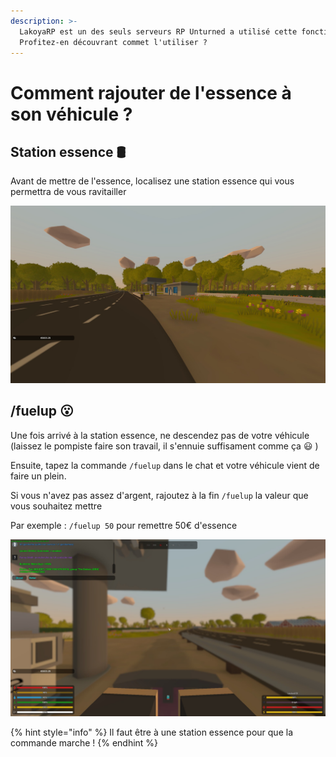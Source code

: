 ```yaml
---
description: >-
  LakoyaRP est un des seuls serveurs RP Unturned a utilisé cette fonctionnalité.
  Profitez-en découvrant commet l'utiliser ?
---
```


# Comment rajouter de l'essence à son véhicule ?

## Station essence 🛢️

Avant de mettre de l'essence, localisez une station essence qui vous permettra de vous ravitailler 

![Ohh, serait-ce une station essence ? &#x1F914;](../.gitbook/assets/20190830212212_1.jpg)

## /fuelup 😮

Une fois arrivé à la station essence, ne descendez pas de votre véhicule \(laissez le pompiste faire son travail, il s'ennuie suffisament comme ça 😃 \)

Ensuite, tapez la commande `/fuelup` dans le chat et votre véhicule vient de faire un plein.

Si vous n'avez pas assez d'argent, rajoutez à la fin `/fuelup` la valeur que vous souhaitez mettre

Par exemple : `/fuelup 50` pour remettre 50€ d'essence

![Je tape la commande dans le chat](../.gitbook/assets/20190830212230_1.jpg)

{% hint style="info" %}
Il faut être à une station essence pour que la commande marche !
{% endhint %}

